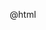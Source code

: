 @html

<!DOCTYPE html>
<html lang="ko">
<head>
    <meta charset="UTF-8">
    <meta name="viewport" content="width=device-width, initial-scale=1.0">
    <title>목회자 설문조사 국가별 비교</title>
    <style>
        * {
            margin: 0;
            padding: 0;
            box-sizing: border-box;
        }

        body {
            font-family: 'Segoe UI', Tahoma, Geneva, Verdana, sans-serif;
            background: linear-gradient(135deg, #667eea 0%, #764ba2 100%);
            min-height: 100vh;
            padding: 20px;
            line-height: 1.6;
        }

        .container {
            max-width: 1400px;
            margin: 0 auto;
            background: white;
            border-radius: 20px;
            overflow: hidden;
            box-shadow: 0 20px 40px rgba(0,0,0,0.1);
        }

        .header {
            background: linear-gradient(135deg, #2c3e50 0%, #3498db 100%);
            color: white;
            padding: 40px;
            text-align: center;
        }

        .header h1 {
            font-size: 2.5rem;
            margin-bottom: 10px;
            font-weight: 700;
        }

        .header p {
            font-size: 1.2rem;
            opacity: 0.9;
        }

        .content {
            padding: 40px;
        }

        .keywords-section {
            background: linear-gradient(135deg, #f39c12 0%, #e67e22 100%);
            color: white;
            padding: 30px;
            margin-bottom: 40px;
            border-radius: 15px;
        }

        .keywords-title {
            font-size: 1.8rem;
            text-align: center;
            margin-bottom: 30px;
            font-weight: 600;
        }

        .countries-grid {
            display: grid;
            grid-template-columns: repeat(auto-fit, minmax(300px, 1fr));
            gap: 20px;
            margin-bottom: 30px;
        }

        .country-card {
            background: rgba(255,255,255,0.15);
            padding: 25px;
            border-radius: 12px;
            backdrop-filter: blur(10px);
            text-align: center;
        }

        .country-flag {
            font-size: 2rem;
            margin-bottom: 10px;
        }

        .country-title {
            font-size: 1.3rem;
            font-weight: 600;
            margin-bottom: 15px;
        }

        .country-keywords {
            font-size: 1rem;
            margin-bottom: 15px;
            opacity: 0.9;
        }

        .country-archetype {
            font-size: 1.1rem;
            font-weight: 600;
            background: rgba(255,255,255,0.2);
            padding: 10px;
            border-radius: 8px;
        }

        .chart-section {
            margin-bottom: 50px;
        }

        .chart-title {
            font-size: 1.8rem;
            color: #2c3e50;
            margin-bottom: 30px;
            text-align: center;
            font-weight: 600;
        }

        .chart-container {
            background: #f8f9fa;
            padding: 30px;
            border-radius: 15px;
            margin-bottom: 30px;
        }

        .chart-wrapper {
            position: relative;
            height: 320px;
            margin-bottom: 30px;
        }

        .chart-bars {
            display: flex;
            justify-content: space-around;
            align-items: flex-end;
            height: 100%;
            padding: 20px 0;
        }

        .bar-group {
            display: flex;
            flex-direction: column;
            align-items: center;
            width: 200px;
        }

        .bars-set {
            display: flex;
            justify-content: center;
            align-items: flex-end;
            height: 220px;
            margin-bottom: 15px;
            gap: 8px;
        }

        .bar {
            width: 45px;
            border-radius: 6px 6px 0 0;
            position: relative;
            transition: all 0.3s ease;
        }

        .bar:hover {
            transform: translateY(-3px);
            box-shadow: 0 8px 16px rgba(0,0,0,0.2);
        }

        .bar-value {
            position: absolute;
            top: -20px;
            left: 50%;
            transform: translateX(-50%);
            font-weight: 600;
            font-size: 0.8rem;
            color: #2c3e50;
        }

        .korea { background: linear-gradient(to top, #e74c3c, #c0392b); }
        .usa { background: linear-gradient(to top, #3498db, #2980b9); }
        .europe { background: linear-gradient(to top, #2ecc71, #27ae60); }

        .x-axis-label {
            font-size: 0.9rem;
            color: #34495e;
            text-align: center;
            font-weight: 500;
            line-height: 1.3;
            max-width: 180px;
        }

        .legend {
            display: flex;
            justify-content: center;
            gap: 30px;
            margin-bottom: 20px;
            flex-wrap: wrap;
        }

        .legend-item {
            display: flex;
            align-items: center;
            gap: 8px;
            font-size: 1rem;
            color: #34495e;
        }

        .legend-color {
            width: 20px;
            height: 20px;
            border-radius: 4px;
        }

        .analysis-section {
            background: #ecf0f1;
            padding: 30px;
            border-radius: 15px;
            margin-bottom: 30px;
        }

        .analysis-title {
            font-size: 1.6rem;
            color: #2c3e50;
            margin-bottom: 25px;
            font-weight: 600;
        }

        .question-analysis {
            margin-bottom: 30px;
            padding: 20px;
            background: white;
            border-radius: 10px;
            border-left: 5px solid #3498db;
        }

        .question-num {
            font-size: 1.3rem;
            font-weight: 600;
            color: #3498db;
            margin-bottom: 15px;
        }

        .country-insight {
            margin-bottom: 15px;
            padding: 15px;
            background: #f8f9fa;
            border-radius: 8px;
        }

        .country-insight strong {
            color: #2c3e50;
        }

        .ai-wants-section {
            background: linear-gradient(135deg, #9b59b6 0%, #8e44ad 100%);
            color: white;
            padding: 30px;
            border-radius: 15px;
            margin-bottom: 30px;
        }

        .ai-wants-title {
            font-size: 1.8rem;
            text-align: center;
            margin-bottom: 30px;
            font-weight: 600;
        }

        .ai-want-card {
            background: rgba(255,255,255,0.15);
            padding: 25px;
            border-radius: 12px;
            margin-bottom: 20px;
            backdrop-filter: blur(10px);
        }

        .conclusion {
            background: linear-gradient(135deg, #34495e 0%, #2c3e50 100%);
            color: white;
            padding: 30px;
            border-radius: 15px;
        }

        .conclusion-title {
            font-size: 1.6rem;
            margin-bottom: 20px;
            font-weight: 600;
            text-align: center;
        }

        @media (max-width: 768px) {
            .chart-bars {
                flex-direction: column;
                gap: 30px;
                height: auto;
            }

            .bar-group {
                width: 100%;
            }

            .countries-grid {
                grid-template-columns: 1fr;
            }

            .legend {
                flex-direction: column;
                align-items: center;
                gap: 15px;
            }
        }
    </style>

</head>
<body>
    <div class="container">
        <div class="header">
            <h1>목회자 설교 준비 방식 국가별 비교 분석</h1>
            <p>한국 · 미국 · 유럽 목회자 1000명 대상 설문조사 예측 결과</p>
        </div>

        <div class="content">
            <!-- 핵심 키워드 섹션 -->
            <div class="keywords-section">
                <h2 class="keywords-title">한 눈에 보는 3개 대륙 목회자 핵심 키워드</h2>

                <div class="countries-grid">
                    <div class="country-card">
                        <div class="country-flag">🇰🇷</div>
                        <h3 class="country-title">대한민국</h3>
                        <div class="country-keywords">#영성 #깊이</div>
                        <div class="country-archetype">영성 중심 연구자<br>(The Spiritual Scholar)</div>
                    </div>

                    <div class="country-card">
                        <div class="country-flag">🇺🇸</div>
                        <h3 class="country-title">미국</h3>
                        <div class="country-keywords">#실용성 #공감</div>
                        <div class="country-archetype">실용적 소통가<br>(The Communicator)</div>
                    </div>

                    <div class="country-card">
                        <div class="country-flag">🇪🇺</div>
                        <h3 class="country-title">유럽</h3>
                        <div class="country-keywords">#신학적 성찰 #대화</div>
                        <div class="country-archetype">비판적 사상가<br>(The Critical Thinker)</div>
                    </div>
                </div>
            </div>

            <!-- 질문 1 차트 -->
            <div class="chart-section">
                <h2 class="chart-title">Q1. 설교 준비, 첫 단추는 어떻게 꿸까? (가장 먼저 하는 일)</h2>

                <div class="chart-container">
                    <div class="chart-wrapper">
                        <div class="chart-bars">
                            <div class="bar-group">
                                <div class="bars-set">
                                    <div class="bar korea" style="height: 135px;"><div class="bar-value">45%</div></div>
                                    <div class="bar usa" style="height: 75px;"><div class="bar-value">25%</div></div>
                                    <div class="bar europe" style="height: 60px;"><div class="bar-value">20%</div></div>
                                </div>
                                <div class="x-axis-label">기도와 묵상을 통한<br>영적 준비</div>
                            </div>

                            <div class="bar-group">
                                <div class="bars-set">
                                    <div class="bar korea" style="height: 105px;"><div class="bar-value">35%</div></div>
                                    <div class="bar usa" style="height: 120px;"><div class="bar-value">40%</div></div>
                                    <div class="bar europe" style="height: 150px;"><div class="bar-value">50%</div></div>
                                </div>
                                <div class="x-axis-label">성경 본문 읽기 및<br>주해 연구</div>
                            </div>

                            <div class="bar-group">
                                <div class="bars-set">
                                    <div class="bar korea" style="height: 45px;"><div class="bar-value">15%</div></div>
                                    <div class="bar usa" style="height: 75px;"><div class="bar-value">25%</div></div>
                                    <div class="bar europe" style="height: 75px;"><div class="bar-value">25%</div></div>
                                </div>
                                <div class="x-axis-label">설교 주제 및<br>방향성 설정</div>
                            </div>

                            <div class="bar-group">
                                <div class="bars-set">
                                    <div class="bar korea" style="height: 15px;"><div class="bar-value">5%</div></div>
                                    <div class="bar usa" style="height: 30px;"><div class="bar-value">10%</div></div>
                                    <div class="bar europe" style="height: 15px;"><div class="bar-value">5%</div></div>
                                </div>
                                <div class="x-axis-label">참고 자료 및<br>해석서 검토</div>
                            </div>
                        </div>
                    </div>

                    <div class="legend">
                        <div class="legend-item">
                            <div class="legend-color korea"></div>
                            <span>🇰🇷 한국</span>
                        </div>
                        <div class="legend-item">
                            <div class="legend-color usa"></div>
                            <span>🇺🇸 미국</span>
                        </div>
                        <div class="legend-item">
                            <div class="legend-color europe"></div>
                            <span>🇪🇺 유럽</span>
                        </div>
                    </div>
                </div>
            </div>

            <!-- 질문 2 차트 -->
            <div class="chart-section">
                <h2 class="chart-title">Q2. 가장 많은 시간과 에너지를 쏟는 곳은? (시간 소모가 가장 큰 단계)</h2>

                <div class="chart-container">
                    <div class="chart-wrapper">
                        <div class="chart-bars">
                            <div class="bar-group">
                                <div class="bars-set">
                                    <div class="bar korea" style="height: 120px;"><div class="bar-value">40%</div></div>
                                    <div class="bar usa" style="height: 90px;"><div class="bar-value">30%</div></div>
                                    <div class="bar europe" style="height: 135px;"><div class="bar-value">45%</div></div>
                                </div>
                                <div class="x-axis-label">성경 본문 해석 및<br>주해 작업</div>
                            </div>

                            <div class="bar-group">
                                <div class="bars-set">
                                    <div class="bar korea" style="height: 90px;"><div class="bar-value">30%</div></div>
                                    <div class="bar usa" style="height: 120px;"><div class="bar-value">40%</div></div>
                                    <div class="bar europe" style="height: 75px;"><div class="bar-value">25%</div></div>
                                </div>
                                <div class="x-axis-label">적용점 도출 및<br>예화 수집</div>
                            </div>

                            <div class="bar-group">
                                <div class="bars-set">
                                    <div class="bar korea" style="height: 60px;"><div class="bar-value">20%</div></div>
                                    <div class="bar usa" style="height: 60px;"><div class="bar-value">20%</div></div>
                                    <div class="bar europe" style="height: 60px;"><div class="bar-value">20%</div></div>
                                </div>
                                <div class="x-axis-label">원고 작성 및<br>전달 방법 준비</div>
                            </div>

                            <div class="bar-group">
                                <div class="bars-set">
                                    <div class="bar korea" style="height: 30px;"><div class="bar-value">10%</div></div>
                                    <div class="bar usa" style="height: 30px;"><div class="bar-value">10%</div></div>
                                    <div class="bar europe" style="height: 30px;"><div class="bar-value">10%</div></div>
                                </div>
                                <div class="x-axis-label">설교 개요 및<br>구조 구성</div>
                            </div>
                        </div>
                    </div>
                </div>
            </div>

            <!-- 질문 3 차트 -->
            <div class="chart-section">
                <h2 class="chart-title">Q3. AI, 나를 이렇게 도와다오! (AI에게 가장 바라는 역할)</h2>

                <div class="chart-container">
                    <div class="chart-wrapper">
                        <div class="chart-bars">
                            <div class="bar-group">
                                <div class="bars-set">
                                    <div class="bar korea" style="height: 105px;"><div class="bar-value">35%</div></div>
                                    <div class="bar usa" style="height: 30px;"><div class="bar-value">10%</div></div>
                                    <div class="bar europe" style="height: 120px;"><div class="bar-value">40%</div></div>
                                </div>
                                <div class="x-axis-label">성경 본문의 원어 분석<br>및 배경 연구</div>
                            </div>

                            <div class="bar-group">
                                <div class="bars-set">
                                    <div class="bar korea" style="height: 90px;"><div class="bar-value">30%</div></div>
                                    <div class="bar usa" style="height: 75px;"><div class="bar-value">25%</div></div>
                                    <div class="bar europe" style="height: 105px;"><div class="bar-value">35%</div></div>
                                </div>
                                <div class="x-axis-label">다양한 관점의<br>주해 자료 정리</div>
                            </div>

                            <div class="bar-group">
                                <div class="bars-set">
                                    <div class="bar korea" style="height: 75px;"><div class="bar-value">25%</div></div>
                                    <div class="bar usa" style="height: 105px;"><div class="bar-value">35%</div></div>
                                    <div class="bar europe" style="height: 45px;"><div class="bar-value">15%</div></div>
                                </div>
                                <div class="x-axis-label">현대적 적용을 위한<br>예화 및 사례 제안</div>
                            </div>

                            <div class="bar-group">
                                <div class="bars-set">
                                    <div class="bar korea" style="height: 30px;"><div class="bar-value">10%</div></div>
                                    <div class="bar usa" style="height: 90px;"><div class="bar-value">30%</div></div>
                                    <div class="bar europe" style="height: 30px;"><div class="bar-value">10%</div></div>
                                </div>
                                <div class="x-axis-label">설교 개요 및<br>논리적 구성 지원</div>
                            </div>
                        </div>
                    </div>
                </div>
            </div>

            <!-- 분석 섹션 -->
            <div class="analysis-section">
                <h2 class="analysis-title">세부 분석 결과</h2>

                <div class="question-analysis">
                    <div class="question-num">Q1 분석: 설교 준비의 첫 단추</div>
                    <div class="country-insight">
                        <strong>🇰🇷 대한민국:</strong> 1순위: 기도와 묵상 🙏 (영적 준비 우선)
                    </div>
                    <div class="country-insight">
                        <strong>🇺🇸 미국:</strong> 1순위: 성경 본문 읽기 📖 (메시지 핵심 파악 우선)
                    </div>
                    <div class="country-insight">
                        <strong>🇪🇺 유럽:</strong> 1순위: 성경 본문 읽기 🏛️ (학문적/신학적 분석 우선)
                    </div>
                </div>

                <div class="question-analysis">
                    <div class="question-num">Q2 분석: 시간과 에너지 집중 영역</div>
                    <div class="country-insight">
                        <strong>🇰🇷 대한민국 & 🇪🇺 유럽:</strong> 압도적 1위: 성경 본문 해석 및 주해 작업<br>
                        • 이유 (한국): 본문의 '바른 의미'를 탐구하는 데 신학적 무게를 둠<br>
                        • 이유 (유럽): 본문을 철학, 역사, 사회적 맥락에서 깊이 있게 성찰
                    </div>
                    <div class="country-insight">
                        <strong>🇺🇸 미국:</strong> 압도적 1위: 적용점 도출 및 예화 수집<br>
                        • 이유: 청중의 삶을 변화시키는 '실용적 메시지'와 '공감'을 찾는 데 집중
                    </div>
                </div>
            </div>

            <!-- AI 지원 요구사항 -->
            <div class="ai-wants-section">
                <h2 class="ai-wants-title">Q3 심화 분석: 각국 목회자가 AI에게 바라는 역할</h2>
                <p style="text-align: center; margin-bottom: 30px; font-size: 1.1rem;">세 지역 목회자 모두 <strong>자신의 가장 큰 고민을 해결해 줄 AI 파트너</strong>를 원했습니다.</p>

                <div class="ai-want-card">
                    <h3 style="margin-bottom: 15px;">🇰🇷 대한민국 목회자</h3>
                    <h4 style="margin-bottom: 10px;">"나의 '깊이 있는 연구 조교'가 되어줘"</h4>
                    <p><strong>Wants:</strong> 방대한 원어, 배경, 주석 자료를 빠르게 분석하고 정리하는 능력</p>
                    <p><strong>키워드:</strong> #리서치 #자료분석 #학문적깊이</p>
                </div>

                <div class="ai-want-card">
                    <h3 style="margin-bottom: 15px;">🇺🇸 미국 목회자</h3>
                    <h4 style="margin-bottom: 10px;">"나의 '창의적인 아이디어 파트너'가 되어줘"</h4>
                    <p><strong>Wants:</strong> 현대적이고 공감 가는 예화, 통계, 미디어 자료를 제안하는 능력</p>
                    <p><strong>키워드:</strong> #아이디어 #예화 #트렌드 #적용</p>
                </div>

                <div class="ai-want-card">
                    <h3 style="margin-bottom: 15px;">🇪🇺 유럽 목회자</h3>
                    <h4 style="margin-bottom: 10px;">"나의 '지적인 대화 분석가'가 되어줘"</h4>
                    <p><strong>Wants:</strong> 다양한 철학, 신학적 관점을 비교 분석하고 사회적 담론을 제시하는 능력</p>
                    <p><strong>키워드:</strong> #관점비교 #담론분석 #지적대화</p>
                </div>
            </div>

            <!-- 결론 -->
            <div class="conclusion">
                <h2 class="conclusion-title">결론: 컨텍스트가 스타일을 만든다 (Context Shapes the Style)</h2>
                <p>목회자들이 처한 <strong>목회적 상황과 문화적 토양</strong>이 설교 준비 스타일과 AI에 대한 기대를 결정합니다. 결국 AI 기술은 각기 다른 목회 현장의 필요에 맞춰 <strong>가장 적합한 '보조 두뇌'의 역할</strong>을 수행해야 할 것입니다.</p>
            </div>
        </div>
    </div>

</body>
</html>
